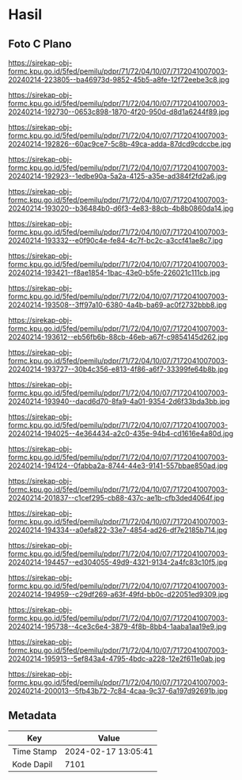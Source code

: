 # Hasil

## Foto C Plano

https://sirekap-obj-formc.kpu.go.id/5fed/pemilu/pdpr/71/72/04/10/07/7172041007003-20240214-223805--ba46973d-9852-45b5-a8fe-12f72eebe3c8.jpg

https://sirekap-obj-formc.kpu.go.id/5fed/pemilu/pdpr/71/72/04/10/07/7172041007003-20240214-192730--0653c898-1870-4f20-950d-d8d1a6244f89.jpg

https://sirekap-obj-formc.kpu.go.id/5fed/pemilu/pdpr/71/72/04/10/07/7172041007003-20240214-192826--60ac9ce7-5c8b-49ca-adda-87dcd9cdccbe.jpg

https://sirekap-obj-formc.kpu.go.id/5fed/pemilu/pdpr/71/72/04/10/07/7172041007003-20240214-192923--1edbe90a-5a2a-4125-a35e-ad384f2fd2a6.jpg

https://sirekap-obj-formc.kpu.go.id/5fed/pemilu/pdpr/71/72/04/10/07/7172041007003-20240214-193020--b36484b0-d6f3-4e83-88cb-4b8b0860da14.jpg

https://sirekap-obj-formc.kpu.go.id/5fed/pemilu/pdpr/71/72/04/10/07/7172041007003-20240214-193332--e0f90c4e-fe84-4c7f-bc2c-a3ccf41ae8c7.jpg

https://sirekap-obj-formc.kpu.go.id/5fed/pemilu/pdpr/71/72/04/10/07/7172041007003-20240214-193421--f8ae1854-1bac-43e0-b5fe-226021c111cb.jpg

https://sirekap-obj-formc.kpu.go.id/5fed/pemilu/pdpr/71/72/04/10/07/7172041007003-20240214-193508--3ff97a10-6380-4a4b-ba69-ac0f2732bbb8.jpg

https://sirekap-obj-formc.kpu.go.id/5fed/pemilu/pdpr/71/72/04/10/07/7172041007003-20240214-193612--eb56fb6b-88cb-46eb-a67f-c9854145d262.jpg

https://sirekap-obj-formc.kpu.go.id/5fed/pemilu/pdpr/71/72/04/10/07/7172041007003-20240214-193727--30b4c356-e813-4f86-a6f7-33399fe64b8b.jpg

https://sirekap-obj-formc.kpu.go.id/5fed/pemilu/pdpr/71/72/04/10/07/7172041007003-20240214-193940--dacd6d70-8fa9-4a01-9354-2d6f33bda3bb.jpg

https://sirekap-obj-formc.kpu.go.id/5fed/pemilu/pdpr/71/72/04/10/07/7172041007003-20240214-194025--4e364434-a2c0-435e-94b4-cd1616e4a80d.jpg

https://sirekap-obj-formc.kpu.go.id/5fed/pemilu/pdpr/71/72/04/10/07/7172041007003-20240214-194124--0fabba2a-8744-44e3-9141-557bbae850ad.jpg

https://sirekap-obj-formc.kpu.go.id/5fed/pemilu/pdpr/71/72/04/10/07/7172041007003-20240214-201837--c1cef295-cb88-437c-ae1b-cfb3ded4064f.jpg

https://sirekap-obj-formc.kpu.go.id/5fed/pemilu/pdpr/71/72/04/10/07/7172041007003-20240214-194334--a0efa822-33e7-4854-ad26-df7e2185b714.jpg

https://sirekap-obj-formc.kpu.go.id/5fed/pemilu/pdpr/71/72/04/10/07/7172041007003-20240214-194457--ed304055-49d9-4321-9134-2a4fc83c10f5.jpg

https://sirekap-obj-formc.kpu.go.id/5fed/pemilu/pdpr/71/72/04/10/07/7172041007003-20240214-194959--c29df269-a63f-49fd-bb0c-d22051ed9309.jpg

https://sirekap-obj-formc.kpu.go.id/5fed/pemilu/pdpr/71/72/04/10/07/7172041007003-20240214-195738--4ce3c6e4-3879-4f8b-8bb4-1aaba1aa19e9.jpg

https://sirekap-obj-formc.kpu.go.id/5fed/pemilu/pdpr/71/72/04/10/07/7172041007003-20240214-195913--5ef843a4-4795-4bdc-a228-12e2f611e0ab.jpg

https://sirekap-obj-formc.kpu.go.id/5fed/pemilu/pdpr/71/72/04/10/07/7172041007003-20240214-200013--5fb43b72-7c84-4caa-9c37-6a197d92691b.jpg


## Metadata

| Key        | Value               |
| ---------- | ------------------- |
| Time Stamp | 2024-02-17 13:05:41 |
| Kode Dapil | 7101                |



